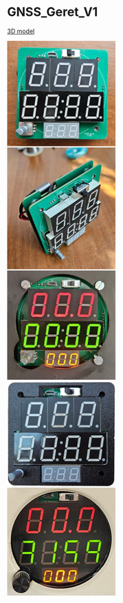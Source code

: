 # GNSS_Geret_V1

[3D model](https://github.com/xDocka15/GNSS_geret/blob/main/V1/3D_Print/stl/board.stl)

<img src="https://github.com/xDocka15/GNSS_geret/blob/main/V1/images/board1.jpg" width=50% height=50%>

<img src="https://github.com/xDocka15/GNSS_geret/blob/main/V1/images/board2.jpg" width=50% height=50%>

<img src="https://github.com/xDocka15/GNSS_geret/blob/main/V1/images/board3.png" width=50% height=50%>

<img src="https://github.com/xDocka15/GNSS_geret/blob/main/V1/images/board4.png" width=50% height=50%>

<img src="https://github.com/xDocka15/GNSS_geret/blob/main/V1/images/board5.png" width=50% height=50%>


